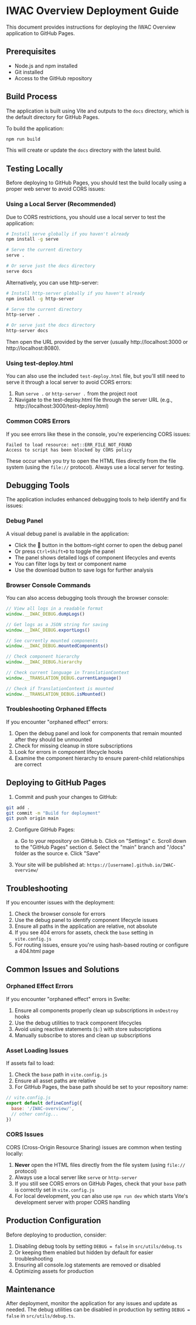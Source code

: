 # IWAC Overview Deployment Guide

This document provides instructions for deploying the IWAC Overview application to GitHub Pages.

## Prerequisites

- Node.js and npm installed
- Git installed
- Access to the GitHub repository

## Build Process

The application is built using Vite and outputs to the `docs` directory, which is the default directory for GitHub Pages.

To build the application:

```bash
npm run build
```

This will create or update the `docs` directory with the latest build.

## Testing Locally

Before deploying to GitHub Pages, you should test the build locally using a proper web server to avoid CORS issues:

### Using a Local Server (Recommended)

Due to CORS restrictions, you should use a local server to test the application:

```bash
# Install serve globally if you haven't already
npm install -g serve

# Serve the current directory
serve .

# Or serve just the docs directory
serve docs
```

Alternatively, you can use http-server:

```bash
# Install http-server globally if you haven't already
npm install -g http-server

# Serve the current directory
http-server .

# Or serve just the docs directory
http-server docs
```

Then open the URL provided by the server (usually http://localhost:3000 or http://localhost:8080).

### Using test-deploy.html

You can also use the included `test-deploy.html` file, but you'll still need to serve it through a local server to avoid CORS errors:

1. Run `serve .` or `http-server .` from the project root
2. Navigate to the test-deploy.html file through the server URL (e.g., http://localhost:3000/test-deploy.html)

### Common CORS Errors

If you see errors like these in the console, you're experiencing CORS issues:

```
Failed to load resource: net::ERR_FILE_NOT_FOUND
Access to script has been blocked by CORS policy
```

These occur when you try to open the HTML files directly from the file system (using the `file://` protocol). Always use a local server for testing.

## Debugging Tools

The application includes enhanced debugging tools to help identify and fix issues:

### Debug Panel

A visual debug panel is available in the application:

- Click the 🐞 button in the bottom-right corner to open the debug panel
- Or press `Ctrl+Shift+D` to toggle the panel
- The panel shows detailed logs of component lifecycles and events
- You can filter logs by text or component name
- Use the download button to save logs for further analysis

### Browser Console Commands

You can also access debugging tools through the browser console:

```javascript
// View all logs in a readable format
window.__IWAC_DEBUG.dumpLogs()

// Get logs as a JSON string for saving
window.__IWAC_DEBUG.exportLogs()

// See currently mounted components
window.__IWAC_DEBUG.mountedComponents()

// Check component hierarchy
window.__IWAC_DEBUG.hierarchy

// Check current language in TranslationContext
window.__TRANSLATION_DEBUG.currentLanguage()

// Check if TranslationContext is mounted
window.__TRANSLATION_DEBUG.isMounted()
```

### Troubleshooting Orphaned Effects

If you encounter "orphaned effect" errors:

1. Open the debug panel and look for components that remain mounted after they should be unmounted
2. Check for missing cleanup in store subscriptions
3. Look for errors in component lifecycle hooks
4. Examine the component hierarchy to ensure parent-child relationships are correct

## Deploying to GitHub Pages

1. Commit and push your changes to GitHub:

```bash
git add .
git commit -m "Build for deployment"
git push origin main
```

2. Configure GitHub Pages:

   a. Go to your repository on GitHub
   b. Click on "Settings"
   c. Scroll down to the "GitHub Pages" section
   d. Select the "main" branch and "/docs" folder as the source
   e. Click "Save"

3. Your site will be published at: `https://[username].github.io/IWAC-overview/`

## Troubleshooting

If you encounter issues with the deployment:

1. Check the browser console for errors
2. Use the debug panel to identify component lifecycle issues
3. Ensure all paths in the application are relative, not absolute
4. If you see 404 errors for assets, check the `base` setting in `vite.config.js`
5. For routing issues, ensure you're using hash-based routing or configure a 404.html page

## Common Issues and Solutions

### Orphaned Effect Errors

If you encounter "orphaned effect" errors in Svelte:

1. Ensure all components properly clean up subscriptions in `onDestroy` hooks
2. Use the debug utilities to track component lifecycles
3. Avoid using reactive statements (`$:`) with store subscriptions
4. Manually subscribe to stores and clean up subscriptions

### Asset Loading Issues

If assets fail to load:

1. Check the `base` path in `vite.config.js`
2. Ensure all asset paths are relative
3. For GitHub Pages, the base path should be set to your repository name:

```js
// vite.config.js
export default defineConfig({
  base: '/IWAC-overview/',
  // other config...
})
```

### CORS Issues

CORS (Cross-Origin Resource Sharing) issues are common when testing locally:

1. **Never** open the HTML files directly from the file system (using `file://` protocol)
2. Always use a local server like `serve` or `http-server`
3. If you still see CORS errors on GitHub Pages, check that your `base` path is correctly set in `vite.config.js`
4. For local development, you can also use `npm run dev` which starts Vite's development server with proper CORS handling

## Production Configuration

Before deploying to production, consider:

1. Disabling debug tools by setting `DEBUG = false` in `src/utils/debug.ts`
2. Or keeping them enabled but hidden by default for easier troubleshooting
3. Ensuring all console.log statements are removed or disabled
4. Optimizing assets for production

## Maintenance

After deployment, monitor the application for any issues and update as needed. The debug utilities can be disabled in production by setting `DEBUG = false` in `src/utils/debug.ts`. 